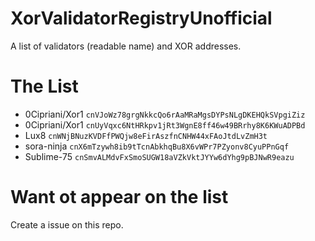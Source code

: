 # XorValidatorRegistryUnofficial
A list of validators (readable name) and XOR addresses.


# The List

* 0Cipriani/Xor1                  `cnVJoWz78grgNkkcQo6rAaMRaMgsDYPsNLgDKEHQkSVpgiZiz`
* 0Cipriani/Xor1                  `cnUyVqxc6NtHRkpv1jRt3WgnE8ff46w49BRrhy8K6KWuADPBd`
* Lux8                            `cnWNjBNuzKVDFfPWQjw8eFirAszfnCNHW44xFAoJtdLvZmH3t`
* sora-ninja                      `cnX6mTzywh8ib9tTcnAbkhqBu8X6vWPr7PZyonv8CyuPPnGqf`
* Sublime-75                      `cnSmvALMdvFxSmoSUGW18aVZkVktJYYw6dYhg9pBJNwR9eazu`


# Want ot appear on the list
Create a issue on this repo.
